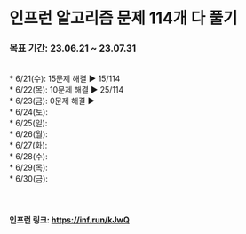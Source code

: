# 인프런 알고리즘 문제 114개 다 풀기

### 목표 기간: 23.06.21 ~ 23.07.31
<br>
* 6/21(수): 15문제 해결  ▶  15/114<br>
* 6/22(목): 10문제 해결  ▶  25/114<br>
* 6/23(금):  0문제 해결   ▶  <br>
* 6/24(토): <br>
* 6/25(일): <br>
* 6/26(월): <br>
* 6/27(화): <br>
* 6/28(수): <br>
* 6/29(목): <br>
* 6/30(금): <br>
<br><br>


#### 인프런 링크: https://inf.run/kJwQ
